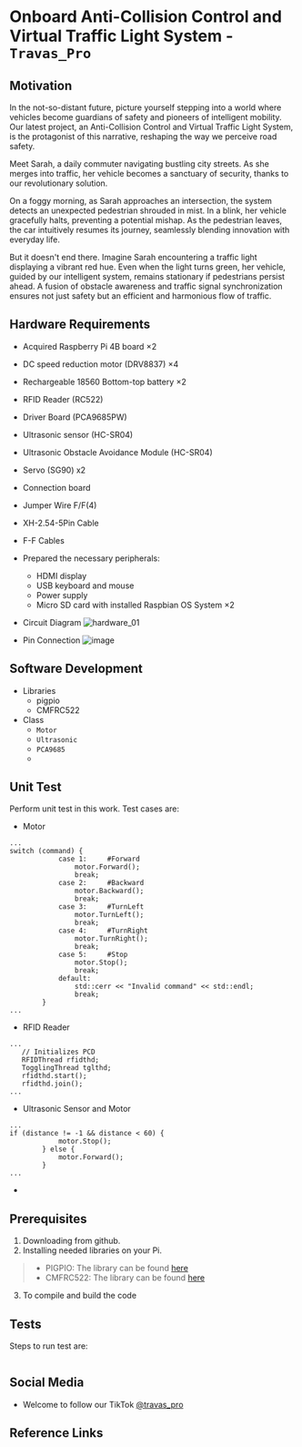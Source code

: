 # Onboard Anti-Collision Control and Virtual Traffic Light System - `Travas_Pro`




## Motivation   

In the not-so-distant future, picture yourself stepping into a world where vehicles become guardians of safety and pioneers of intelligent mobility. Our latest project, an Anti-Collision Control and Virtual Traffic Light System, is the protagonist of this narrative, reshaping the way we perceive road safety.

Meet Sarah, a daily commuter navigating bustling city streets. As she merges into traffic, her vehicle becomes a sanctuary of security, thanks to our revolutionary solution.

On a foggy morning, as Sarah approaches an intersection, the system detects an unexpected pedestrian shrouded in mist. In a blink, her vehicle gracefully halts, preventing a potential mishap. As the pedestrian leaves, the car intuitively resumes its journey, seamlessly blending innovation with everyday life.

But it doesn't end there. Imagine Sarah encountering a traffic light displaying a vibrant red hue. Even when the light turns green, her vehicle, guided by our intelligent system, remains stationary if pedestrians persist ahead. A fusion of obstacle awareness and traffic signal synchronization ensures not just safety but an efficient and harmonious flow of traffic.
 
## Hardware Requirements   

- Acquired Raspberry Pi 4B board ×2
- DC speed reduction motor (DRV8837) ×4
- Rechargeable 18560 Bottom-top battery ×2    
- RFID Reader (RC522)
- Driver Board (PCA9685PW)
- Ultrasonic sensor (HC-SR04)
- Ultrasonic Obstacle Avoidance Module (HC-SR04)    
- Servo (SG90) x2
- Connection board      
- Jumper Wire F/F(4) 
- XH-2.54-5Pin Cable
- F-F Cables
- Prepared the necessary peripherals:    
    - HDMI display
    - USB keyboard and mouse
    - Power supply
    - Micro SD card with installed Raspbian OS System ×2

- Circuit Diagram 
![hardware_01](https://github.com/CarsonSun2207/RTEP-Project/assets/158228597/44bc54b7-b3c2-4fc6-838f-fb386b0eae8f)

- Pin Connection
![image](https://github.com/CarsonSun2207/RTEP-Project/assets/158082859/fb38fcc2-b90c-4e84-b29a-5e3afccb84ab)

## Software Development   
- Libraries    
    - pigpio
    - CMFRC522
- Class
    - `Motor`
    - `Ultrasonic`
    - `PCA9685`
    - 


## Unit Test
Perform unit test in this work. Test cases are:
- Motor
```
...
switch (command) {
            case 1:		#Forward
                motor.Forward();
                break;
            case 2:		#Backward
                motor.Backward();
                break;
            case 3:		#TurnLeft
                motor.TurnLeft();
                break;
            case 4:		#TurnRight
                motor.TurnRight();
                break;
            case 5:		#Stop
                motor.Stop();
                break;
            default:
                std::cerr << "Invalid command" << std::endl;
                break;
        }
...
```
- RFID Reader
```
...
   // Initializes PCD
   RFIDThread rfidthd;
   TogglingThread tglthd;
   rfidthd.start();
   rfidthd.join();
...
```
- Ultrasonic Sensor and Motor
```
...
if (distance != -1 && distance < 60) {
            motor.Stop();
        } else {
            motor.Forward();
        }
...
```
- 
## Prerequisites   
1. Downloading from github.
2. Installing needed libraries on your Pi.
>* PIGPIO: The library can be found [here](https://abyz.me.uk/rpi/pigpio/download.html)
>* CMFRC522: The library can be found [here](https://github.com/chihebabid/CMFRC522)  

3. To compile and build the code

## Tests
Steps to run test are:
```

```

## Social Media   
- Welcome to follow our TikTok [@travas_pro](http://www.tiktok.com/@travas_pro)        

## Reference Links   

